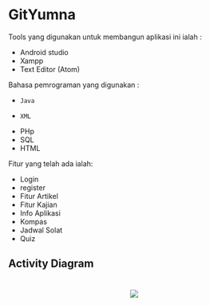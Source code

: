 # GitYumna
Tools yang digunakan untuk membangun aplikasi ini ialah :
-   Android studio
-   Xampp
-   Text Editor (Atom)

Bahasa pemrograman yang digunakan :
-	  Java
-	  XML
- 	PHp
- 	SQL
-   HTML

Fitur yang telah ada ialah:
-   Login 
- 	register
- 	Fitur Artikel
- 	Fitur Kajian
- 	Info Aplikasi
-   Kompas
-   Jadwal Solat
-   Quiz

## Activity Diagram
<h1 align='center'><img src="https://github.com/Diman12345/GitYumna/blob/master/Dokumentasi%20YUMNA/Act%20diagram%20Yumna.png"></h1>
